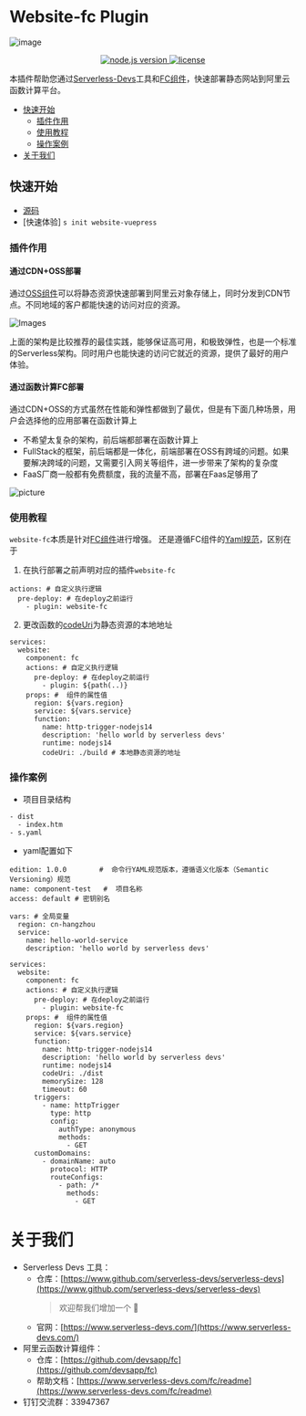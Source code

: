 # Website-fc Plugin
![image](https://img.alicdn.com/imgextra/i1/O1CN01X9ucax1hNPxyaFLkb_!!6000000004265-2-tps-1810-686.png)
<p align="center" class="flex justify-center">
  <a href="https://nodejs.org/en/" class="ml-1">
    <img src="https://img.shields.io/badge/node-%3E%3D%2010.8.0-brightgreen" alt="node.js version">
  </a>
  <a href="https://github.com/devsapp/website-fc/blob/master/LICENSE" class="ml-1">
    <img src="https://img.shields.io/badge/License-MIT-green" alt="license">
  </a>
</p>

本插件帮助您通过[Serverless-Devs](https://github.com/Serverless-Devs/Serverless-Devs)工具和[FC组件](https://github.com/devsapp/fc)，快速部署静态网站到阿里云函数计算平台。


- [快速开始](#快速开始)
  - [插件作用](#插件作用)
  - [使用教程](#使用教程)
  - [操作案例](#操作案例)
- [关于我们](#关于我们)

## 快速开始
- [源码](https://github.com/devsapp/start-website/tree/master/vuepress/src)
- [快速体验] `s init website-vuepress`
### 插件作用
#### 通过CDN+OSS部署
通过[OSS组件](https://github.com/devsapp/oss)可以将静态资源快速部署到阿里云对象存储上，同时分发到CDN节点。不同地域的客户都能快速的访问对应的资源。

![Images](https://img.alicdn.com/imgextra/i4/O1CN01yajAOr1qZd4TVVwCk_!!6000000005510-2-tps-928-468.png)

<!-- https://img.alicdn.com/imgextra/i3/O1CN01QaToWY1URuqznYbv0_!!6000000002515-2-tps-948-448.png -->

上面的架构是比较推荐的最佳实践，能够保证高可用，和极致弹性，也是一个标准的Serverless架构。同时用户也能快速的访问它就近的资源，提供了最好的用户体验。


#### 通过函数计算FC部署
通过CDN+OSS的方式虽然在性能和弹性都做到了最优，但是有下面几种场景，用户会选择他的应用部署在函数计算上

- 不希望太复杂的架构，前后端都部署在函数计算上
- FullStack的框架，前后端都是一体化，前端部署在OSS有跨域的问题。如果要解决跨域的问题，又需要引入网关等组件，进一步带来了架构的复杂度
- FaaS厂商一般都有免费额度，我的流量不高，部署在Faas足够用了

![picture](https://img.alicdn.com/imgextra/i2/O1CN01mZSY8t1afYL39b670_!!6000000003357-2-tps-838-492.png)

### 使用教程
`website-fc`本质是针对[FC组件](https://serverless-devs.com/fc/readme)进行增强。
还是遵循FC组件的[Yaml规范](https://serverless-devs.com/fc/yaml/readme)，区别在于
1. 在执行部署之前声明对应的插件`website-fc`
```
actions: # 自定义执行逻辑
  pre-deploy: # 在deploy之前运行
    - plugin: website-fc
```
2. 更改函数的[codeUri](https://serverless-devs.com/fc/yaml/function)为静态资源的本地地址
```
services:
  website:
    component: fc
    actions: # 自定义执行逻辑
      pre-deploy: # 在deploy之前运行
        - plugin: ${path(..)}
    props: #  组件的属性值
      region: ${vars.region}
      service: ${vars.service}
      function:
        name: http-trigger-nodejs14
        description: 'hello world by serverless devs'
        runtime: nodejs14
        codeUri: ./build # 本地静态资源的地址
```
### 操作案例
- 项目目录结构
```
- dist
  - index.htm
- s.yaml
```
- yaml配置如下
```
edition: 1.0.0        #  命令行YAML规范版本，遵循语义化版本（Semantic Versioning）规范
name: component-test   #  项目名称
access: default # 密钥别名

vars: # 全局变量
  region: cn-hangzhou
  service:
    name: hello-world-service
    description: 'hello world by serverless devs'

services:
  website:
    component: fc
    actions: # 自定义执行逻辑
      pre-deploy: # 在deploy之前运行
        - plugin: website-fc
    props: #  组件的属性值
      region: ${vars.region}
      service: ${vars.service}
      function:
        name: http-trigger-nodejs14
        description: 'hello world by serverless devs'
        runtime: nodejs14
        codeUri: ./dist
        memorySize: 128
        timeout: 60
      triggers:
        - name: httpTrigger
          type: http
          config:
            authType: anonymous
            methods:
              - GET
      customDomains:
        - domainName: auto
          protocol: HTTP
          routeConfigs:
            - path: /*
              methods:
                - GET
```

# 关于我们
- Serverless Devs 工具：
    - 仓库：[https://www.github.com/serverless-devs/serverless-devs](https://www.github.com/serverless-devs/serverless-devs)    
      > 欢迎帮我们增加一个 :star2: 
    - 官网：[https://www.serverless-devs.com/](https://www.serverless-devs.com/)
- 阿里云函数计算组件：
    - 仓库：[https://github.com/devsapp/fc](https://github.com/devsapp/fc)
    - 帮助文档：[https://www.serverless-devs.com/fc/readme](https://www.serverless-devs.com/fc/readme)
- 钉钉交流群：33947367    

